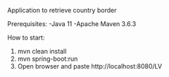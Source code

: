 Application to retrieve country border

Prerequisites: 
-Java 11
-Apache Maven 3.6.3

How to start: 
1. mvn clean install
2. mvn spring-boot:run
3. Open browser and paste http://localhost:8080/LV
